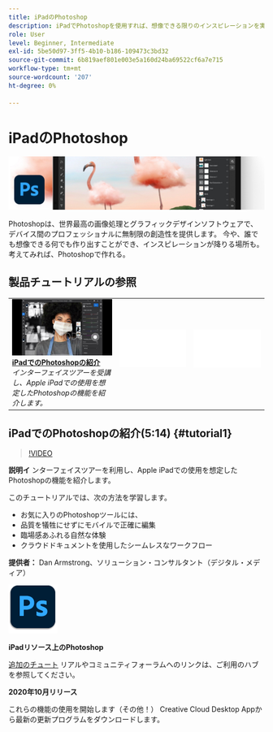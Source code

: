 ```yaml
---
title: iPadのPhotoshop
description: iPadでPhotoshopを使用すれば、想像できる限りのインスピレーションを実現できます。
role: User
level: Beginner, Intermediate
exl-id: 5be50d97-3ff5-4b10-b186-109473c3bd32
source-git-commit: 6b819aef801e003e5a160d24ba69522cf6a7e715
workflow-type: tm+mt
source-wordcount: '207'
ht-degree: 0%

---
```


# iPadのPhotoshop

![チュートリアルのヒーローイメージ](../assets/PSoniPad.jpg)

Photoshopは、世界最高の画像処理とグラフィックデザインソフトウェアで、デバイス間のプロフェッショナルに無制限の創造性を提供します。 今や、誰でも想像できる何でも作り出すことができ、インスピレーションが降りる場所も。 考えてみれば、Photoshopで作れる。

## 製品チュートリアルの参照

<table style="table-layout:fixed">
<tr>
 <td>
   <a href="photoshopipad.md#tutorial1">
      <img alt="iPadでのPhotoshopの紹介" src="../assets/PSiPad_thumbnail.jpg" />
   </a>
    <div>
   <a href="photoshopipad.md#tutorial1"><strong>iPadでのPhotoshopの紹介</strong></a>
    </div>
    <em>インターフェイスツアーを受講し、Apple iPadでの使用を想定したPhotoshopの機能を紹介します。</em>
    <br>
  </td>
  <td>
    <img alt="スペーサ" src="../assets/Whitespacer.png" />
    <div>
    <br>
  </td>
  <td>
    <img alt="スペーサ" src="../assets/Whitespacer.png" />
    <div>
    <br>
  </td>
</tr>
</table>

## iPadでのPhotoshopの紹介(5:14) {#tutorial1}

>[!VIDEO](https://video.tv.adobe.com/v/326899?hidetitle=true)

**説明イ**
ンターフェイスツアーを利用し、Apple iPadでの使用を想定したPhotoshopの機能を紹介します。

このチュートリアルでは、次の方法を学習します。
* お気に入りのPhotoshopツールには、
* 品質を犠牲にせずにモバイルで正確に編集
* 臨場感あふれる自然な体験
* クラウドドキュメントを使用したシームレスなワークフロー

**提供者：**
Dan Armstrong、ソリューション・コンサルタント（デジタル・メディア）

![iPadロゴのPhotoshop](../assets/ps_appicon_96.png)

**iPadリソース上のPhotoshop**

[追加のチュート](https://helpx.adobe.com/support/photoshop.html) リアルやコミュニティフォーラムへのリンクは、ご利用のハブを参照してください。

**2020年10月リリース**

これらの機能の使用を開始します（その他！） Creative Cloud Desktop Appから最新の更新プログラムをダウンロードします。
